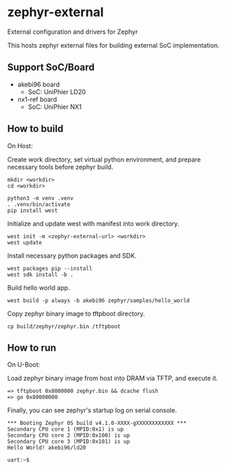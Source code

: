 # zephyr-external
External configuration and drivers for Zephyr

This hosts zephyr external files for building external SoC implementation.

## Support SoC/Board

* akebi96 board
  * SoC: UniPhier LD20
* nx1-ref board
  * SoC: UniPhier NX1

## How to build

On Host:

Create work directory, set virtual python environment, and prepare necessary
tools before zephyr build.
```
mkdir <workdir>
cd <workdir>

python3 -m venv .venv
. .venv/bin/activate
pip install west
```

Initialize and update west with manifest into work directory.
```
west init -m <zephyr-external-url> <workdir>
west update
```

Install necessary python packages and SDK.
```
west packages pip --install
west sdk install -b .
```

Build hello world app.
```
west build -p always -b akebi96 zephyr/samples/hello_world
```

Copy zephyr binary image to tftpboot directory.
```
cp build/zephyr/zephyr.bin /tftpboot
```

## How to run

On U-Boot:

Load zephyr binary image from host into DRAM via TFTP, and
execute it.

```
=> tftpboot 0x8000000 zephyr.bin && dcache flush
=> go 0x80000000
```

Finally, you can see zephyr's startup log on serial console.
```
*** Booting Zephyr OS build v4.1.0-XXXX-gXXXXXXXXXXXX ***
Secondary CPU core 1 (MPID:0x1) is up
Secondary CPU core 2 (MPID:0x100) is up
Secondary CPU core 3 (MPID:0x101) is up
Hello World! akebi96/ld20

uart:~$
```
